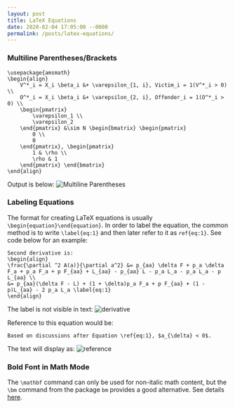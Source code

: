 ```yaml
---
layout: post
title: LaTeX Equations
date: 2020-02-04 17:05:00 --0000
permalink: /posts/latex-equations/
---
```


### Multiline Parentheses/Brackets
```
\usepackage{amsmath}
\begin{align}
    V^*_i = X_i \beta_i &+ \varepsilon_{1, i}, Victim_i = 1(V^*_i > 0) \\
    O^*_i = X_i \beta_i &+ \varepsilon_{2, i}, Offender_i = 1(O^*_i > 0) \\
    \begin{pmatrix}
        \varepsilon_1 \\
        \varepsilon_2
    \end{pmatrix} &\sim N \begin{bmatrix} \begin{pmatrix}
        0 \\
        0
    \end{pmatrix}, \begin{pmatrix}
        1 & \rho \\
        \rho & 1
    \end{pmatrix} \end{bmatrix}
\end{align}
``` 

Output is below:
![Multiline Parentheses](/images/multiline_parentheses.jpg/)

### Labeling Equations
The format for creating LaTeX equations is usually ```\begin{equation}\end{equation}```. In order to label the equation, the common method is to write ```\label{eq:1}``` and then later refer to it as ```ref{eq:1}```. See code below for an example:

```
Second derivative is:
\begin{align}
\frac{\partial ^2 A(a)}{\partial a^2} &= p_{aa} \delta F + p_a \delta F_a + p_a F_a + p F_{aa} + L_{aa} - p_{aa} L - p_a L_a - p_a L_a - p L_{aa} \\
&= p_{aa}(\delta F - L) + (1 + \delta)p_a F_a + p F_{aa} + (1 - p)L_{aa} - 2 p_a L_a \label{eq:1}
\end{align}
```

The label is not visible in text:
![derivative](/images/derivative.jpg "derivative")

Reference to this equation would be:
```
Based on discussions after Equation \ref{eq:1}, $a_{\delta} < 0$.
```

The text will display as:
![reference](/images/reference.jpg "reference")

### Bold Font in Math Mode
The `\mathbf` command can only be used for non-italic math content, but the `\bm` command from the package `bm` provides a good alternative. See details [here](https://tex.stackexchange.com/questions/22643/how-to-write-letters-in-bold-in-the-math-mode).